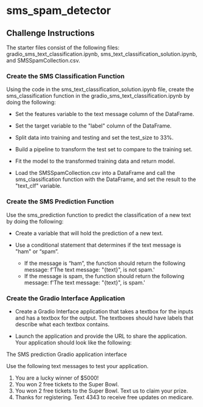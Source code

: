 # sms_spam_detector

## Challenge Instructions
The starter files consist of the following files: gradio_sms_text_classification.ipynb, sms_text_classification_solution.ipynb, and SMSSpamCollection.csv.

### Create the SMS Classification Function
Using the code in the sms_text_classification_solution.ipynb file, create the sms_classification function in the gradio_sms_text_classification.ipynb by doing the following:

* Set the features variable to the text message column of the DataFrame.

* Set the target variable to the "label" column of the DataFrame.

* Split data into training and testing and set the test_size to 33%.

* Build a pipeline to transform the test set to compare to the training set.

* Fit the model to the transformed training data and return model.

* Load the SMSSpamCollection.csv into a DataFrame and call the sms_classification function with the DataFrame, and set the result to the "text_clf" variable.

### Create the SMS Prediction Function
Use the sms_prediction function to predict the classification of a new text by doing the following:

* Create a variable that will hold the prediction of a new text.

* Use a conditional statement that determines if the text message is "ham" or “spam”.

  * If the message is “ham”, the function should return the following message: f'The text message: "{text}", is not spam.'
  * If the message is spam, the function should return the following message: f'The text message: "{text}", is spam.'

### Create the Gradio Interface Application
* Create a Gradio Interface application that takes a textbox for the inputs and has a textbox for the output. The textboxes should have labels that describe what each textbox contains.

* Launch the application and provide the URL to share the application. Your application should look like the following:

The SMS prediction Gradio application interface

Use the following text messages to test your application.

1. You are a lucky winner of $5000!
2. You won 2 free tickets to the Super Bowl.
3. You won 2 free tickets to the Super Bowl. Text us to claim your prize.
4. Thanks for registering. Text 4343 to receive free updates on medicare.
